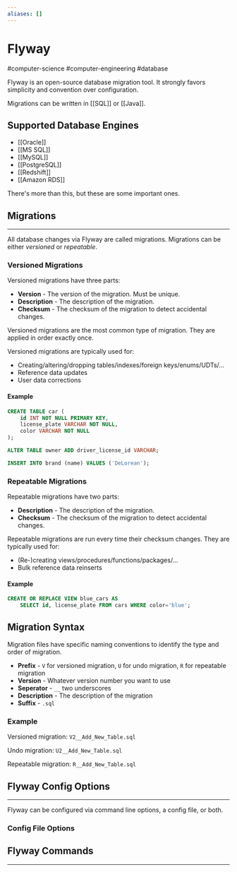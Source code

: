 ```yaml
---
aliases: []
---
```

# Flyway
#computer-science #computer-engineering #database

Flyway is an open-source database migration tool. It strongly favors simplicity and convention over configuration.

Migrations can be written in [[SQL]] or [[Java]].

## Supported Database Engines
- [[Oracle]]
- [[MS SQL]]
- [[MySQL]]
- [[PostgreSQL]]
- [[Redshift]]
- [[Amazon RDS]]

There's more than this, but these are some important ones.

## Migrations
---

All database changes via Flyway are called migrations. Migrations can be either _versioned_ or _repeatable_.

### Versioned Migrations

Versioned migrations have three parts:

- **Version** - The version of the migration. Must be unique.
- **Description** - The description of the migration.
- **Checksum** - The checksum of the migration to detect accidental changes.


Versioned migrations are the most common type of migration. They are applied in order exactly once.


Versioned migrations are typically used for:

- Creating/altering/dropping tables/indexes/foreign keys/enums/UDTs/…
- Reference data updates
- User data corrections

#### Example
```sql
CREATE TABLE car (
    id INT NOT NULL PRIMARY KEY,
    license_plate VARCHAR NOT NULL,
    color VARCHAR NOT NULL
);

ALTER TABLE owner ADD driver_license_id VARCHAR;

INSERT INTO brand (name) VALUES ('DeLorean');
```

### Repeatable Migrations

Repeatable migrations have two parts:

- **Description** - The description of the migration.
- **Checksum** - The checksum of the migration to detect accidental changes.

Repeatable migrations are run every time their checksum changes. They are typically used for:

- (Re-)creating views/procedures/functions/packages/…
- Bulk reference data reinserts

#### Example
```sql
CREATE OR REPLACE VIEW blue_cars AS
    SELECT id, license_plate FROM cars WHERE color='blue';
```

## Migration Syntax
Migration files have specific naming conventions to identify the type and order of migration.

- **Prefix** - `V` for versioned migration, `U` for undo migration, `R` for repeatable migration
- **Version** - Whatever version number you want to use
- **Seperator** - `__` two underscores
- **Description** - The description of the migration
- **Suffix** - `.sql`

### Example
Versioned migration:
`V2__Add_New_Table.sql`

Undo migration:
`U2__Add_New_Table.sql`

Repeatable migration:
`R__Add_New_Table.sql`

## Flyway Config Options
---
Flyway can be configured via command line options, a config file, or both.

### Config File Options




## Flyway Commands
---